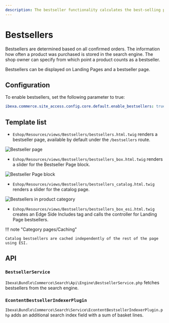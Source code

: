 ```yaml
---
description: The bestseller functionality calculates the best-selling products in the catalog.
---
```


# Bestsellers

Bestsellers are determined based on all confirmed orders. The information how often a product was purchased is stored in the search engine.
The shop owner can specify from which point a product counts as a bestseller.

Bestsellers can be displayed on Landing Pages and a bestseller page. 

## Configuration

To enable bestsellers, set the following parameter to true:

``` yaml
ibexa.commerce.site_access.config.core.default.enable_bestsellers: true
```

## Template list

- `Eshop/Resources/views/Bestsellers/bestsellers.html.twig` renders a bestseller page, available by default under the `/bestsellers` route.

![Bestseller page](img/bestseller_page.png)

- `Eshop/Resources/views/Bestsellers/bestsellers_box.html.twig` renders a slider for the Bestseller Page block.

![Bestseller Page block](img/bestseller_block_slider.png)

- `Eshop/Resources/views/Bestsellers/bestsellers_catalog.html.twig` renders a slider for the catalog page.

![Bestsellers in product category](img/bestseller_category.png)

- `Eshop/Resources/views/Bestsellers/bestsellers_box_esi.html.twig` creates an Edge Side Includes tag and calls the controller for Landing Page bestsellers.

!!! note "Category pages/Caching"

    Catalog bestsellers are cached independently of the rest of the page using ESI.

## API

### `BestsellerService`

`Ibexa\Bundle\Commerce\Search\Api\Engine\BestsellerService.php` fetches bestsellers from the search engine.

### `EcontentBestsellerIndexerPlugin`

`Ibexa\Bundle\Commerce\Search\Service\EcontentBestsellerIndexerPlugin.php` adds an additional search index field with a sum of basket lines.
